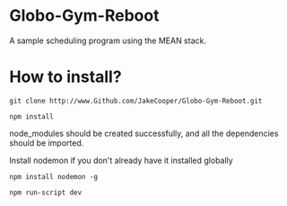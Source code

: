 # Globo-Gym-Reboot
A sample scheduling program using the MEAN stack.

# How to install?

```
git clone http://www.Github.com/JakeCooper/Globo-Gym-Reboot.git
```

```
npm install
```

node_modules should be created successfully, and all the dependencies should be imported.

Install nodemon if you don't already have it installed globally

```
npm install nodemon -g
```

```
npm run-script dev
```
